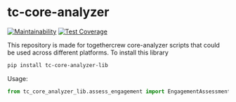 # tc-core-analyzer

[![Maintainability](https://api.codeclimate.com/v1/badges/e1239b895f0ee2569b61/maintainability)](https://codeclimate.com/github/TogetherCrew/core-analyzer-lib/maintainability)
[![Test Coverage](https://api.codeclimate.com/v1/badges/e1239b895f0ee2569b61/test_coverage)](https://codeclimate.com/github/TogetherCrew/core-analyzer-lib/test_coverage)

This repository is made for togethercrew core-analyzer scripts that could be used across different platforms. To install this library

```bash
pip install tc-core-analyzer-lib
```

Usage:

```Python
from tc_core_analyzer_lib.assess_engagement import EngagementAssessment
```
